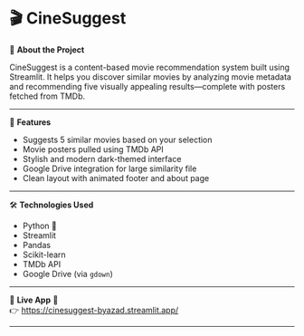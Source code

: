 # 🎬 CineSuggest

🧠 **About the Project**

CineSuggest is a content-based movie recommendation system built using Streamlit. It helps you discover similar movies by analyzing movie metadata and recommending five visually appealing results—complete with posters fetched from TMDb.

---

🚀 **Features**

- Suggests 5 similar movies based on your selection  
- Movie posters pulled using TMDb API  
- Stylish and modern dark-themed interface  
- Google Drive integration for large similarity file  
- Clean layout with animated footer and about page

---

🛠️ **Technologies Used**

- Python 🐍  
- Streamlit  
- Pandas  
- Scikit-learn  
- TMDb API  
- Google Drive (via `gdown`)  

---

🔺 **Live App** 🔻  
👉 https://cinesuggest-byazad.streamlit.app/

---

